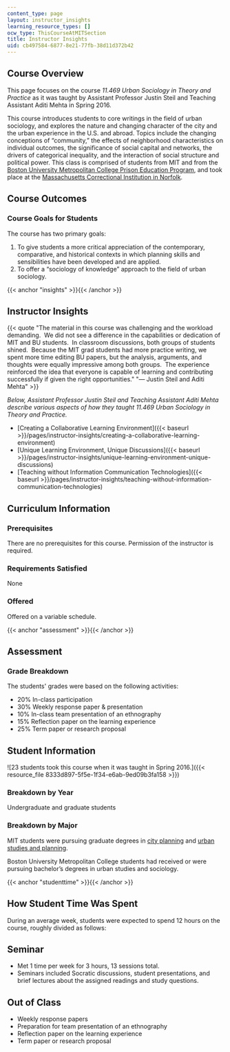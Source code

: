 ```yaml
---
content_type: page
layout: instructor_insights
learning_resource_types: []
ocw_type: ThisCourseAtMITSection
title: Instructor Insights
uid: cb497584-6877-8e21-77fb-38d11d372b42
---
```


Course Overview
---------------

This page focuses on the course _11.469 Urban Sociology in Theory and Practice_ as it was taught by Assistant Professor Justin Steil and Teaching Assistant Aditi Mehta in Spring 2016.

This course introduces students to core writings in the field of urban sociology, and explores the nature and changing character of the city and the urban experience in the U.S. and abroad. Topics include the changing conceptions of “community,” the effects of neighborhood characteristics on individual outcomes, the significance of social capital and networks, the drivers of categorical inequality, and the interaction of social structure and political power. This class is comprised of students from MIT and from the [Boston University Metropolitan College Prison Education Program](http://sites.bu.edu/pep/), and took place at the [Massachusetts Correctional Institution in Norfolk](http://www.mass.gov/eopss/law-enforce-and-cj/prisons/doc-facilities/mci-norfolk.html).

Course Outcomes
---------------

### Course Goals for Students

The course has two primary goals:

1.  To give students a more critical appreciation of the contemporary, comparative, and historical contexts in which planning skills and sensibilities have been developed and are applied.
2.  To offer a “sociology of knowledge” approach to the field of urban sociology.

{{< anchor "insights" >}}{{< /anchor >}}

Instructor Insights
-------------------

{{< quote "The material in this course was challenging and the workload demanding.  We did not see a difference in the capabilities or dedication of MIT and BU students.  In classroom discussions, both groups of students shined.  Because the MIT grad students had more practice writing, we spent more time editing BU papers, but the analysis, arguments, and thoughts were equally impressive among both groups.  The experience reinforced the idea that everyone is capable of learning and contributing successfully if given the right opportunities." "— Justin Steil and Aditi Mehta" >}}

_Below, Assistant Professor Justin Steil and Teaching Assistant Aditi Mehta describe various aspects of how they taught 11.469 Urban Sociology in Theory and Practice._

*   [Creating a Collaborative Learning Environment]({{< baseurl >}}/pages/instructor-insights/creating-a-collaborative-learning-environment)
*   [Unique Learning Environment, Unique Discussions]({{< baseurl >}}/pages/instructor-insights/unique-learning-environment-unique-discussions)
*   [Teaching without Information Communication Technologies]({{< baseurl >}}/pages/instructor-insights/teaching-without-information-communication-technologies)

Curriculum Information
----------------------

### Prerequisites

There are no prerequisites for this course. Permission of the instructor is required.

### Requirements Satisfied

None

### Offered

Offered on a variable schedule.

{{< anchor "assessment" >}}{{< /anchor >}}

Assessment
----------

### Grade Breakdown

The students' grades were based on the following activities:

- 20% In-class participation
- 30% Weekly response paper & presentation
- 10% In-class team presentation of an ethnography
- 15% Reflection paper on the learning experience
- 25% Term paper or research proposal

Student Information
-------------------

![23 students took this course when it was taught in Spring 2016.]({{< resource_file 8333d897-5f5e-1f34-e6ab-9ed09b3fa158 >}})

### Breakdown by Year

Undergraduate and graduate students

### Breakdown by Major

MIT students were pursuing graduate degrees in [city planning](http://dusp.mit.edu/degrees/masters) and [urban studies and planning](http://dusp.mit.edu/degrees/doctoral).

Boston University Metropolitan College students had received or were pursuing bachelor’s degrees in urban studies and sociology.

{{< anchor "studenttime" >}}{{< /anchor >}}

How Student Time Was Spent
--------------------------

During an average week, students were expected to spend 12 hours on the course, roughly divided as follows:

Seminar
-------

*   Met 1 time per week for 3 hours, 13 sessions total.
*   Seminars included Socratic discussions, student presentations, and brief lectures about the assigned readings and study questions.

Out of Class
------------

*   Weekly response papers
*   Preparation for team presentation of an ethnography
*   Reflection paper on the learning experience
*   Term paper or research proposal